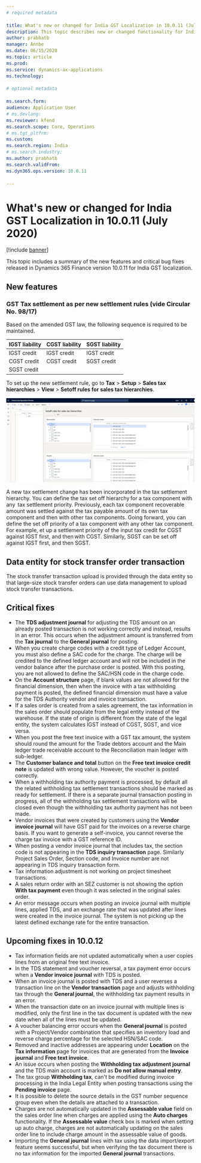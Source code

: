 ```yaml
---
# required metadata

title: What's new or changed for India GST Localization in 10.0.11 (July 2020)
description: This topic describes new or changed functionality for India GST features released in Dynamics 365 Finance version 10.0.11.
author: prabhatb
manager: Annbe
ms.date: 06/15/2020
ms.topic: article
ms.prod: 
ms.service: dynamics-ax-applications
ms.technology: 

# optional metadata

ms.search.form: 
audience: Application User
# ms.devlang: 
ms.reviewer: kfend
ms.search.scope: Core, Operations
# ms.tgt_pltfrm: 
ms.custom: 
ms.search.region: India
# ms.search.industry: 
ms.author: prabhatb
ms.search.validFrom: 
ms.dyn365.ops.version: 10.0.11

---
```


# What's new or changed for India GST Localization in 10.0.11 (July 2020)

[!include [banner](../includes/banner.md)]

This topic includes a summary of the new features and critical bug fixes released in Dynamics 365 Finance version 10.0.11 for India GST localization. 

## New features

### GST Tax settlement as per new settlement rules (vide Circular No. 98/17)

Based on the amended GST law, the following sequence is required to be maintained.

| IGST liability | CGST liability | SGST liability  |
|----------------|----------------|-----------------|
| IGST credit    | IGST credit    | IGST credit     |
| CGST credit    | CGST credit    | SGST credit     |
| SGST credit    |                |                 |

To set up the new settlement rule, go to **Tax** > **Setup** > **Sales tax hierarchies** > **View** > **Setoff rules for sales tax hierarchies**.  

![Setoff rules for sales tax hierarchies page](media/GST-tax-settlement-new-rule-1-10-0-11.PNG )

A new tax settlement change has been incorporated in the tax settlement hierarchy. You can define the tax set off hierarchy for a tax component with any  tax settlement priority. Previously, each tax component recoverable amount was settled against the tax payable amount of its own tax component and then with other tax components. Going forward, you can define the set off priority of a tax component with any other tax component. For example, et up a settlement priority of the input tax credit for CGST against IGST first, and then with CGST. Similarly, SGST can be set off against IGST first, and then SGST.

## Data entity for stock transfer order transaction 
The stock transfer transaction upload is provided through the data entity so that large-size stock transfer orders can use data management to upload stock transfer transactions.  

## Critical fixes 

- The **TDS adjustment journal** for adjusting the TDS amount on an already posted transaction is not working correctly
  and instead, results in an error. This occurs when the adjustment amount is transferred from the **Tax journal** to
  the **General journal** for posting.  
-	When you create charge codes with a credit type of Ledger Account, you must also define a SAC code for the charge.
  The charge will be credited to the defined ledger account and will not be included in the vendor balance after 
  the purchase order is posted. With this posting, you are not allowed to define the SAC/HSN code in the charge code.  
-	On the **Account structure** page, if blank values are not allowed for the financial dimension, then when the invoice
  with a tax withholding payment is posted, the defined financial dimension must have a value for the TDS Authority
  vendor and invoice transaction. 
-	If a sales order is created from a sales agreement, the tax information in the sales order should populate from
  the legal entity instead of the warehouse. If the state of origin is different from the state of the legal entity,
  the system calculates IGST instead of CGST, SGST, and vice versa. 
-	When you post the free text invoice with a GST tax amount, the system should round the amount for the Trade debtors account 
  and the Main ledger trade receivable account to the Reconciliation main ledger with sub-ledger. 
-	The **Customer balance and total** button on the **Free text invoice credit note** is updated with wrong value. 
  However, the voucher is posted correctly.  
-	When a withholding tax authority payment is processed, by default all the related withholding tax settlement transactions
  should be marked as ready for settlement. If there is a separate journal transaction posting in progress,
  all of the withholding tax settlement transactions will be closed even though the withholding tax authority payment 
  has not been made. 
-	Vendor invoices that were created by customers using the **Vendor invoice journal** will have GST paid for the invoices 
  on a reverse charge basis.
  If you want to generate a self-invoice, you cannot reverse the charge tax invoice with a GST reference ID.  
-	When posting a vendor invoice journal that includes tax, the section code is not appearing in the **TDS inquiry transaction** page.
  Similarly Project Sales Order, Section code, and Invoice number are not appearing in TDS inquiry transaction form. 
-	Tax information adjustment is not working on project timesheet transactions.   
-	A sales return order with an SEZ customer is not showing the option **With tax payment** even though it was selected in the 
  original sales order. 
-	An error message occurs when posting an invoice journal with multiple lines, applied TDS, and an exchange rate that was 
  updated after lines were created in the invoice journal. The system is not picking up the latest defined exchange rate 
  for the entire transaction. 


## Upcoming fixes in 10.0.12 

- Tax information fields are not updated automatically when a user copies lines from an original free text invoice. 
-	In the TDS statement and voucher reversal, a tax payment error occurs when a **Vendor invoice journal** with TDS is posted.  
- When an invoice journal is posted with TDS and a user reverses a transaction line on the **Vendor transaction** page and adjusts
  withholding tax through the **General journal**, the withholding tax payment results in an error. 
-	When the transaction date on an invoice journal with multiple lines is modified, only the first line in the tax document
  is updated with the new date when all of the lines must be updated. 
-	A voucher balancing error occurs when the **General journal** is posted with a Project/Vendor combination that 
  specifies an inventory load and reverse charge percentage for the selected HSN/SAC code. 
-	Removed and inactive addresses are appearing under **Location** on the **Tax information** page for invoices that
  are generated  from the **Invoice journal** and **Free text invoice**. 
-	An issue occurs when posting the **Withholding tax adjustment journal** and the TDS main account is marked
  as **Do not allow manual entry**.  
-	The tax group **Withholding tax**, can't be modified during invoice processing in the India Legal Entity when posting transactions using the **Pending invoice** page.
- It is possible to delete the source details in the GST number sequence group even when the details are attached to a transaction.   
-	Charges are not automatically updated in the **Assessable value** field on the sales order line when charges are applied using the **Auto charges** functionality. If the **Assessable value** check box is marked when setting up auto charge,
  charges are not automatically updating on the sales order line to include charge amount in the assessable value of goods.  
-	Importing the **General journal** lines with tax using the data import/export feature seems successful, but when verifying
  the tax document there is no tax information for the imported **General journal** transactions.
